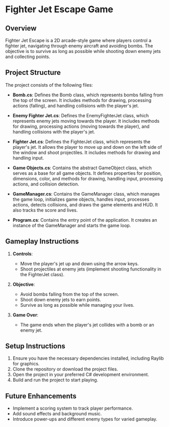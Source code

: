 # Fighter Jet Escape Game

## Overview
Fighter Jet Escape is a 2D arcade-style game where players control a fighter jet, navigating through enemy aircraft and avoiding bombs. The objective is to survive as long as possible while shooting down enemy jets and collecting points.

## Project Structure
The project consists of the following files:

- **Bomb.cs**: Defines the Bomb class, which represents bombs falling from the top of the screen. It includes methods for drawing, processing actions (falling), and handling collisions with the player's jet.

- **Enemy Fighter Jet.cs**: Defines the EnemyFighterJet class, which represents enemy jets moving towards the player. It includes methods for drawing, processing actions (moving towards the player), and handling collisions with the player's jet.

- **Fighter Jet.cs**: Defines the FighterJet class, which represents the player's jet. It allows the player to move up and down on the left side of the window and shoot projectiles. It includes methods for drawing and handling input.

- **Game Objects.cs**: Contains the abstract GameObject class, which serves as a base for all game objects. It defines properties for position, dimensions, color, and methods for drawing, handling input, processing actions, and collision detection.

- **GameManager.cs**: Contains the GameManager class, which manages the game loop, initializes game objects, handles input, processes actions, detects collisions, and draws the game elements and HUD. It also tracks the score and lives.

- **Program.cs**: Contains the entry point of the application. It creates an instance of the GameManager and starts the game loop.

## Gameplay Instructions
1. **Controls**:
   - Move the player's jet up and down using the arrow keys.
   - Shoot projectiles at enemy jets (implement shooting functionality in the FighterJet class).

2. **Objective**:
   - Avoid bombs falling from the top of the screen.
   - Shoot down enemy jets to earn points.
   - Survive as long as possible while managing your lives.

3. **Game Over**:
   - The game ends when the player's jet collides with a bomb or an enemy jet.

## Setup Instructions
1. Ensure you have the necessary dependencies installed, including Raylib for graphics.
2. Clone the repository or download the project files.
3. Open the project in your preferred C# development environment.
4. Build and run the project to start playing.

## Future Enhancements
- Implement a scoring system to track player performance.
- Add sound effects and background music.
- Introduce power-ups and different enemy types for varied gameplay.